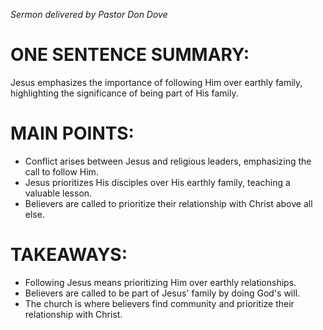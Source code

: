 _Sermon delivered by Pastor Don Dove_
# ONE SENTENCE SUMMARY:
Jesus emphasizes the importance of following Him over earthly family, highlighting the significance of being part of His family.

# MAIN POINTS:
- Conflict arises between Jesus and religious leaders, emphasizing the call to follow Him.
- Jesus prioritizes His disciples over His earthly family, teaching a valuable lesson.
- Believers are called to prioritize their relationship with Christ above all else.

# TAKEAWAYS:
- Following Jesus means prioritizing Him over earthly relationships.
- Believers are called to be part of Jesus' family by doing God's will.
- The church is where believers find community and prioritize their relationship with Christ.